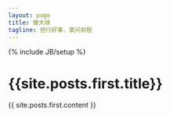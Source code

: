 ```yaml
---
layout: page
title: 傻大球
tagline: 但行好事，莫问前程
---
```

{% include JB/setup %}

<div class='index-post'>
    <h1>{{site.posts.first.title}}</h1>
    <div class='index-content'>{{ site.posts.first.content }}</div>
</div>
